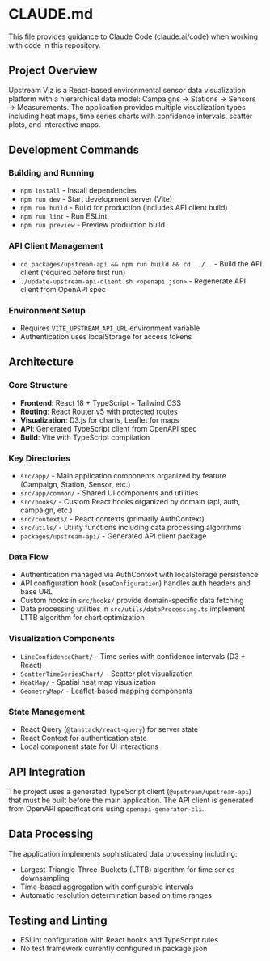 # CLAUDE.md

This file provides guidance to Claude Code (claude.ai/code) when working with code in this repository.

## Project Overview

Upstream Viz is a React-based environmental sensor data visualization platform with a hierarchical data model: Campaigns → Stations → Sensors → Measurements. The application provides multiple visualization types including heat maps, time series charts with confidence intervals, scatter plots, and interactive maps.

## Development Commands

### Building and Running
- `npm install` - Install dependencies
- `npm run dev` - Start development server (Vite)
- `npm run build` - Build for production (includes API client build)
- `npm run lint` - Run ESLint
- `npm run preview` - Preview production build

### API Client Management
- `cd packages/upstream-api && npm run build && cd ../..` - Build the API client (required before first run)
- `./update-upstream-api-client.sh <openapi.json>` - Regenerate API client from OpenAPI spec

### Environment Setup
- Requires `VITE_UPSTREAM_API_URL` environment variable
- Authentication uses localStorage for access tokens

## Architecture

### Core Structure
- **Frontend**: React 18 + TypeScript + Tailwind CSS
- **Routing**: React Router v5 with protected routes
- **Visualization**: D3.js for charts, Leaflet for maps
- **API**: Generated TypeScript client from OpenAPI spec
- **Build**: Vite with TypeScript compilation

### Key Directories
- `src/app/` - Main application components organized by feature (Campaign, Station, Sensor, etc.)
- `src/app/common/` - Shared UI components and utilities
- `src/hooks/` - Custom React hooks organized by domain (api, auth, campaign, etc.)
- `src/contexts/` - React contexts (primarily AuthContext)
- `src/utils/` - Utility functions including data processing algorithms
- `packages/upstream-api/` - Generated API client package

### Data Flow
- Authentication managed via AuthContext with localStorage persistence
- API configuration hook (`useConfiguration`) handles auth headers and base URL
- Custom hooks in `src/hooks/` provide domain-specific data fetching
- Data processing utilities in `src/utils/dataProcessing.ts` implement LTTB algorithm for chart optimization

### Visualization Components
- `LineConfidenceChart/` - Time series with confidence intervals (D3 + React)
- `ScatterTimeSeriesChart/` - Scatter plot visualization
- `HeatMap/` - Spatial heat map visualization
- `GeometryMap/` - Leaflet-based mapping components

### State Management
- React Query (`@tanstack/react-query`) for server state
- React Context for authentication state
- Local component state for UI interactions

## API Integration

The project uses a generated TypeScript client (`@upstream/upstream-api`) that must be built before the main application. The API client is generated from OpenAPI specifications using `openapi-generator-cli`.

## Data Processing

The application implements sophisticated data processing including:
- Largest-Triangle-Three-Buckets (LTTB) algorithm for time series downsampling
- Time-based aggregation with configurable intervals
- Automatic resolution determination based on time ranges

## Testing and Linting

- ESLint configuration with React hooks and TypeScript rules
- No test framework currently configured in package.json
